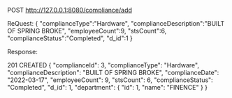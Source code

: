 POST
http://127.0.0.1:8080/compliance/add

ReQuest:
{
    "complianceType":"Hardware",
    "complianceDescription":"BUILT OF SPRING BROKE",
    "employeeCount":9,
    "stsCount":6,
    "complianceStatus":"Completed",
    "d_id":1
}


Response:

201 CREATED
{
    "complianceId": 3,
    "complianceType": "Hardware",
    "complianceDescription": "BUILT OF SPRING BROKE",
    "complianceDate": "2022-03-17",
    "employeeCount": 9,
    "stsCount": 6,
    "complianceStatus": "Completed",
    "d_id": 1,
    "department": {
        "id": 1,
        "name": "FINENCE"
    }
}
